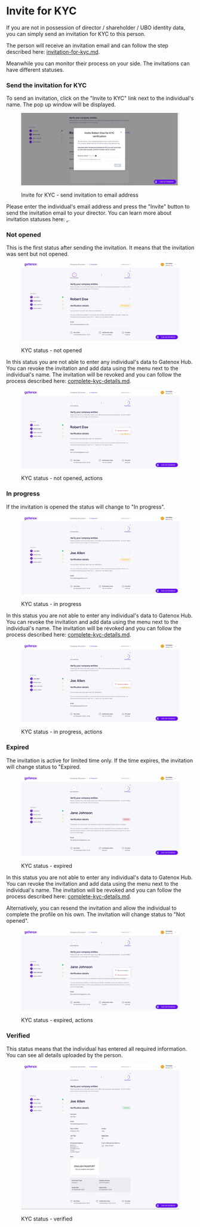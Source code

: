 # Invite for KYC

If you are not in possession of director / shareholder / UBO identity data, you can simply send an invitation for KYC to this person.

The person will receive an invitation email and can follow the step described here: [invitation-for-kyc.md](../i-received-email-from-gatenox/invitation-for-kyc.md "mention").

Meanwhile you can monitor their process on your side. The invitations can have different statuses.

### Send the invitation for KYC

To send an invitation, click on the "Invite to KYC" link next to the individual's name. The pop up window will be displayed.

<figure><img src="../../.gitbook/assets/dir_personal_invitation_KYC (1).png" alt="Invite for KYC - send invitation to email address"><figcaption><p>Invite for KYC - send invitation to email address</p></figcaption></figure>

Please enter the individual's email address and press the "Invite" button to send the invitation email to your director. You can learn more about invitation statuses here: [.](./ "mention").

### Not opened

This is the first status after sending the invitation. It means that the invitation was sent but not opened.&#x20;

<figure><img src="../../.gitbook/assets/dir_personal_invitation_KYC_not_opened.png" alt="KYC status - not opened"><figcaption><p>KYC status - not opened</p></figcaption></figure>

In this status you are not able to enter any individual's data to Gatenox Hub. You can revoke the invitation and add data using the menu next to the individual's name. The invitation will be revoked and you can follow the process described here: [complete-kyc-details.md](complete-kyc-details.md "mention").

<figure><img src="../../.gitbook/assets/dir_personal_invitation_KYC_not_opened_actions.png" alt="KYC status - not opened, actions"><figcaption><p>KYC status - not opened, actions</p></figcaption></figure>

### In progress

If the invitation is opened the status will change to "In progress".

<figure><img src="../../.gitbook/assets/dir_personal_invitation_KYC_in_progress.png" alt="KYC status - in progress"><figcaption><p>KYC status - in progress</p></figcaption></figure>

In this status you are not able to enter any individual's data to Gatenox Hub. You can revoke the invitation and add data using the menu next to the individual's name. The invitation will be revoked and you can follow the process described here: [complete-kyc-details.md](complete-kyc-details.md "mention").

<figure><img src="../../.gitbook/assets/dir_personal_invitation_KYC_in_progress_actions.png" alt="KYC status - in progress, actions"><figcaption><p>KYC status - in progress, actions</p></figcaption></figure>

### Expired

The invitation is active for limited time only. If the time expires, the invitation will change status to "Expired.

<figure><img src="../../.gitbook/assets/dir_personal_invitation_KYC_expired.png" alt="KYC status - expired"><figcaption><p>KYC status - expired</p></figcaption></figure>

In this status you are not able to enter any individual's data to Gatenox Hub. You can revoke the invitation and add data using the menu next to the individual's name. The invitation will be revoked and you can follow the process described here: [complete-kyc-details.md](complete-kyc-details.md "mention").

Alternatively, you can resend the invitation and allow the individual to complete the profile on his own. The invitation will change status to "Not opened".

<figure><img src="../../.gitbook/assets/dir_personal_invitation_KYC_expired_actions.png" alt="KYC status - expired, actions"><figcaption><p>KYC status - expired, actions</p></figcaption></figure>

### Verified

This status means that the individual has entered all required information. You can see all details uploaded by the person.

<figure><img src="../../.gitbook/assets/dir_personal_invitation_KYC_verified.png" alt="KYC status - verified"><figcaption><p>KYC status - verified</p></figcaption></figure>
